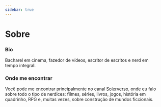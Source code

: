```yaml
---
sidebar: true
---
```


# Sobre

### Bio
Bacharel em cinema, fazedor de vídeos, escritor de escritos e nerd em tempo integral.

### Onde me encontrar
Você pode me encontrar principalmente no canal [Solerverso](https://www.youtube.com/@solerverso), onde eu falo sobre todo o tipo de nerdices: filmes, séries, livros, jogos, história em quadrinho, RPG e, muitas vezes, sobre construção de mundos ficcionais.